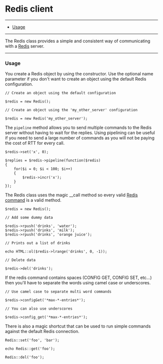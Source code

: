 # Redis client

--------------------------------------------------------

* [Usage](#usage)

--------------------------------------------------------

The Redis class provides a simple and consistent way of communicating with a [Redis](http://redis.io) server.

--------------------------------------------------------

<a id="usage"></a>

### Usage

You create a Redis object by using the constructor. Use the optional name parameter if you don't want to create an object using the default Redis configuration.

	// Create an object using the default configuration

	$redis = new Redis();

	// Create an object using the 'my_other_server' configuration

	$redis = new Redis('my_other_server');

The ```pipeline``` method allows you to send multiple commands to the Redis server without having to wait for the replies. Using pipelining can be useful if you need to send a large number of commands as you will not be paying the cost of RTT for every call.

	$redis->set('x', 0);

	$replies = $redis->pipeline(function($redis)
	{
		for($i = 0; $i < 100; $i++)
		{
			$redis->incr('x');
		}
	});

The Redis class uses the magic __call method so every valid [Redis command](http://redis.io/commands) is a valid method.

	$redis = new Redis();

	// Add some dummy data

	$redis->rpush('drinks', 'water');
	$redis->rpush('drinks', 'milk');
	$redis->rpush('drinks', 'orange juice');

	// Prints out a list of drinks

	echo HTML::ol($redis->lrange('drinks', 0, -1));

	// Delete data

	$redis->del('drinks');

If the redis command contains spaces (CONFIG GET, CONFIG SET, etc...) then you'll have to separate the words using camel case or underscores.

	// Use camel case to separate multi word commands

	$redis->configGet('*max-*-entries*');

	// You can also use underscores

	$redis->config_get('*max-*-entries*');

There is also a magic shortcut that can be used to run simple commands against the default Redis connection.

	Redis::set('foo', 'bar');

	echo Redis::get('foo');

	Redis::del('foo');